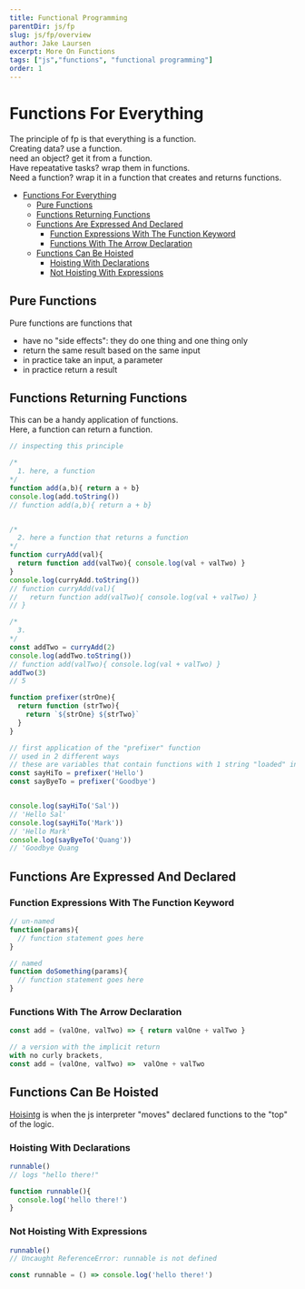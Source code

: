 ```yaml
---
title: Functional Programming
parentDir: js/fp
slug: js/fp/overview
author: Jake Laursen
excerpt: More On Functions
tags: ["js","functions", "functional programming"]
order: 1
---
```


# Functions For Everything
The principle of fp is that everything is a function.  
Creating data? use a function.  
need an object? get it from a function.  
Have repeatative tasks? wrap them in functions.  
Need a function? wrap it in a function that creates and returns functions.  

- [Functions For Everything](#functions-for-everything)
  - [Pure Functions](#pure-functions)
  - [Functions Returning Functions](#functions-returning-functions)
  - [Functions Are Expressed And Declared](#functions-are-expressed-and-declared)
    - [Function Expressions With The Function Keyword](#function-expressions-with-the-function-keyword)
    - [Functions With The Arrow Declaration](#functions-with-the-arrow-declaration)
  - [Functions Can Be Hoisted](#functions-can-be-hoisted)
    - [Hoisting With Declarations](#hoisting-with-declarations)
    - [Not Hoisting With Expressions](#not-hoisting-with-expressions)

## Pure Functions
Pure functions are functions that
- have no "side effects": they do one thing and one thing only
- return the same result based on the same input
- in practice take an input, a parameter
- in practice return a result

## Functions Returning Functions
This can be a handy application of functions.  
Here, a function can return a function.  

```js
// inspecting this principle

/*
  1. here, a function
*/ 
function add(a,b){ return a + b}
console.log(add.toString())
// function add(a,b){ return a + b}


/*
  2. here a function that returns a function
*/
function curryAdd(val){
  return function add(valTwo){ console.log(val + valTwo) }
}
console.log(curryAdd.toString())
// function curryAdd(val){
//   return function add(valTwo){ console.log(val + valTwo) }
// }

/*
  3. 
*/ 
const addTwo = curryAdd(2)
console.log(addTwo.toString())
// function add(valTwo){ console.log(val + valTwo) }
addTwo(3)
// 5


```
```js
function prefixer(strOne){
  return function (strTwo){
    return `${strOne} ${strTwo}`
  }
}

// first application of the "prefixer" function
// used in 2 different ways
// these are variables that contain functions with 1 string "loaded" into the function
const sayHiTo = prefixer('Hello')
const sayByeTo = prefixer('Goodbye')


console.log(sayHiTo('Sal')) 
// 'Hello Sal'
console.log(sayHiTo('Mark')) 
// 'Hello Mark'
console.log(sayByeTo('Quang')) 
// 'Goodbye Quang
```

## Functions Are Expressed And Declared
### Function Expressions With The Function Keyword
```js
// un-named
function(params){
  // function statement goes here
}

// named
function doSomething(params){
  // function statement goes here
}
```

### Functions With The Arrow Declaration
```js
const add = (valOne, valTwo) => { return valOne + valTwo }

// a version with the implicit return
with no curly brackets, 
const add = (valOne, valTwo) =>  valOne + valTwo
```


## Functions Can Be Hoisted
[Hoisintg](https://developer.mozilla.org/en-US/docs/Glossary/Hoisting) is when the js interpreter "moves" declared functions to the "top" of the logic.
### Hoisting With Declarations
```js
runnable()
// logs "hello there!"

function runnable(){
  console.log('hello there!')
}
```

### Not Hoisting With Expressions
```js
runnable()
// Uncaught ReferenceError: runnable is not defined

const runnable = () => console.log('hello there!')
```
